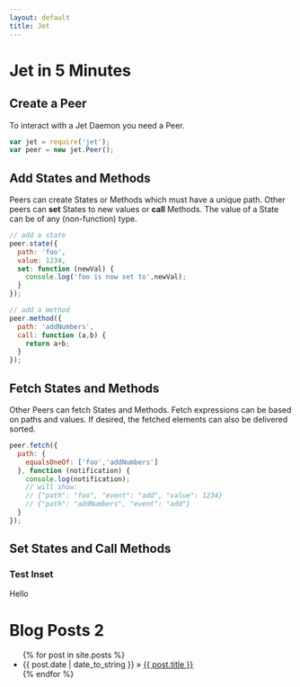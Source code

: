 ```yaml
---
layout: default
title: Jet
---
```


# Jet in 5 Minutes

## Create a Peer

To interact with a Jet Daemon you need a Peer.

```javascript
var jet = require('jet');
var peer = new jet.Peer();
```

## Add States and Methods

Peers can create States or Methods which must have a unique path. 
Other peers can __set__ States to new values or __call__ Methods. 
The value of a State can be of any (non-function) type.

```javascript
// add a state
peer.state({
  path: 'foo',
  value: 1234,
  set: function (newVal) {
    console.log('foo is now set to',newVal);
  }
});

// add a method
peer.method({
  path: 'addNumbers',
  call: function (a,b) {
    return a+b;
  }
});
```

## Fetch States and Methods

Other Peers can fetch States and Methods. Fetch expressions can be based on paths and values. If desired, the
fetched elements can also be delivered sorted.

```javascript
peer.fetch({
  path: {
    equalsOneOf: ['foo','addNumbers']
  }, function (notification) {
    console.log(notification);
	// will show:
	// {"path": "foo", "event": "add", "value": 1234}
	// {"path": "addNumbers", "event": "add"}
  }
});

```

## Set States and Call Methods

### Test Inset

Hello

<div id="home">
  <h1>Blog Posts 2</h1>
  <ul class="posts">
    {% for post in site.posts %}
      <li><span>{{ post.date | date_to_string }}</span> &raquo; <a href="{{ post.url }}">{{ post.title }}</a></li>
    {% endfor %}
  </ul>
</div>

